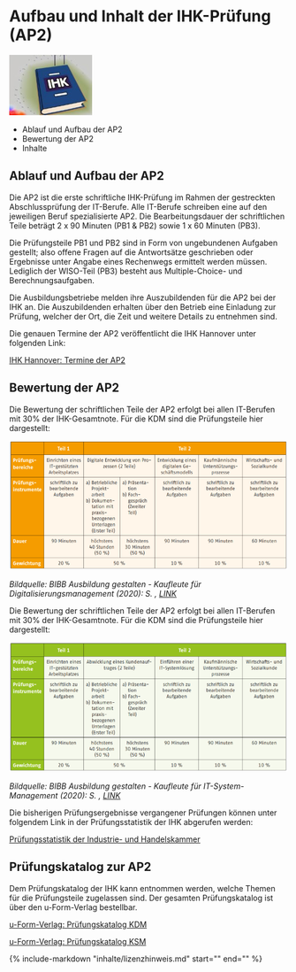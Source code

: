 # Aufbau und Inhalt der IHK-Prüfung (AP2)

![Kapitelbild](bilder/00_kapitelbild.jpg)

- Ablauf und Aufbau der AP2
- Bewertung der AP2
- Inhalte

## Ablauf und Aufbau der AP2

Die AP2 ist die erste schriftliche IHK-Prüfung im Rahmen der gestreckten Abschlussprüfung der IT-Berufe. Alle IT-Berufe schreiben eine auf den jeweiligen Beruf spezialisierte AP2. Die Bearbeitungsdauer der schriftlichen Teile beträgt 2 x 90 Minuten (PB1 & PB2) sowie 1 x 60 Minuten (PB3).

Die Prüfungsteile PB1 und PB2 sind in Form von ungebundenen Aufgaben gestellt; also offene Fragen auf die Antwortsätze geschrieben oder Ergebnisse unter Angabe eines Rechenwegs ermittelt werden müssen. Lediglich der WISO-Teil (PB3) besteht aus Multiple-Choice- und Berechnungsaufgaben.

Die Ausbildungsbetriebe melden ihre Auszubildenden für die AP2 bei der IHK an. Die Auszubildenden erhalten über den Betrieb eine Einladung zur Prüfung, welcher der Ort, die Zeit und weitere Details zu entnehmen sind.

Die genauen Termine der AP2 veröffentlicht die IHK Hannover unter folgenden Link:

[IHK Hannover: Termine der AP2](https://www.ihk.de/hannover/hauptnavigation/ausbildung-und-weiterbildung/pruefungen-und-unterrichtungen/ausbildungspruefungen2/pruefungstermine/termine-fuer-schriftliche-abschlusspruefungen-in-kfm-berufen-5195070)

## Bewertung der AP2

Die Bewertung der schriftlichen Teile der AP2 erfolgt bei allen IT-Berufen mit 30% der IHK-Gesamtnote. Für die KDM sind die Prüfungsteile hier dargestellt:

![KDM Prüfungsteile](bilder/00_kdm_pruefungsteile.png)

*Bildquelle: BIBB Ausbildung gestalten - Kaufleute für Digitalisierungsmanagement (2020): S. , [LINK](https://www.bibb.de/dienst/publikationen/en/download/16667)*

Die Bewertung der schriftlichen Teile der AP2 erfolgt bei allen IT-Berufen mit 30% der IHK-Gesamtnote. Für die KDM sind die Prüfungsteile hier dargestellt:

![KSM Prüfungsteile](bilder/00_ksm_pruefungsteile.png)

*Bildquelle: BIBB Ausbildung gestalten - Kaufleute für IT-System-Management (2020): S. , [LINK](https://www.bibb.de/dienst/publikationen/de/download/16670)*

Die bisherigen Prüfungsergebnisse vergangener Prüfungen können unter folgendem Link in der Prüfungsstatistik der IHK abgerufen werden:

[Prüfungsstatistik der Industrie- und Handelskammer](https://pes.ihk.de/)

## Prüfungskatalog zur AP2

Dem Prüfungskatalog der IHK kann entnommen werden, welche Themen für die Prüfungsteile zugelassen sind. Der gesamten Prüfungskatalog ist über den u-Form-Verlag bestellbar.

[u-Form-Verlag: Prüfungskatalog KDM](https://www.u-form-shop.de/abschlusspruefung/kaufmann-kauffrau-fuer-digitalisierungsmanagement/abschlusspruefung-teil-1/kaufleute-fuer-digitalisierungsmanagement-pruefungskatalog-fuer-die-ihk-abschlusspruefung-neuordnung)

[u-Form-Verlag: Prüfungskatalog KSM](https://www.u-form-shop.de/abschlusspruefung/kaufmann-kauffrau-fuer-it-system-management/abschlusspruefung-teil-1/kaufmann-frau-fuer-it-system-management-pruefungskatalog-fuer-die-ihk-abschlusspruefung-neuordnung)

{%
   include-markdown "inhalte/lizenzhinweis.md"
   start="<!--include-start-->"
   end="<!--include-end-->"
%}
